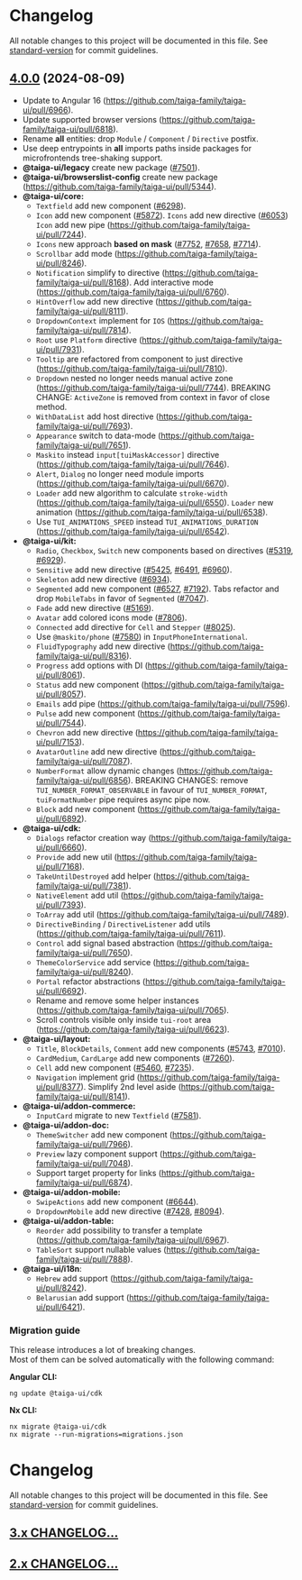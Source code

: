 # Changelog

All notable changes to this project will be documented in this file. See
[standard-version](https://github.com/conventional-changelog/standard-version) for commit guidelines.

## [4.0.0](https://github.com/taiga-family/taiga-ui/compare/v4.0.0-rc.10...v4.0.0) (2024-08-09)

- Update to Angular 16 (https://github.com/taiga-family/taiga-ui/pull/6966).
- Update supported browser versions (https://github.com/taiga-family/taiga-ui/pull/6818).
- Rename **all** entities: drop `Module` / `Component` / `Directive` postfix.
- Use deep entrypoints in **all** imports paths inside packages for microfrontends tree-shaking support.
- **@taiga-ui/legacy** create new package ([#7501](https://github.com/taiga-family/taiga-ui/pull/7501)).
- **@taiga-ui/browserslist-config** create new package (https://github.com/taiga-family/taiga-ui/pull/5344).
- **@taiga-ui/core:** 
    - `Textfield` add new component ([#6298](https://github.com/taiga-family/taiga-ui/pull/6298)).
    - `Icon` add new component ([#5872](https://github.com/taiga-family/taiga-ui/pull/5872)). `Icons` add new directive ([#6053](https://github.com/taiga-family/taiga-ui/pull/6053)) `Icon` add new pipe (https://github.com/taiga-family/taiga-ui/pull/7244).
    -  `Icons` new approach **based on mask** ([#7752](https://github.com/taiga-family/taiga-ui/pull/7752), [#7658](https://github.com/taiga-family/taiga-ui/pull/7658), [#7714](https://github.com/taiga-family/taiga-ui/pull/7714)).
    - `Scrollbar` add mode (https://github.com/taiga-family/taiga-ui/pull/8246).
    - `Notification` simplify to directive (https://github.com/taiga-family/taiga-ui/pull/8168). Add interactive mode (https://github.com/taiga-family/taiga-ui/pull/6760).
    - `HintOverflow` add new directive (https://github.com/taiga-family/taiga-ui/pull/8111).
    - `DropdownContext` implement for `IOS` (https://github.com/taiga-family/taiga-ui/pull/7814).
    - `Root` use `Platform` directive (https://github.com/taiga-family/taiga-ui/pull/7931).
    - `Tooltip` are refactored from component to just directive (https://github.com/taiga-family/taiga-ui/pull/7810).
    -  `Dropdown` nested no longer needs manual active zone (https://github.com/taiga-family/taiga-ui/pull/7744). BREAKING CHANGE: `ActiveZone` is removed from context in favor of close method.
    - `WithDataList` add host directive (https://github.com/taiga-family/taiga-ui/pull/7693).
    - `Appearance` switch to data-mode (https://github.com/taiga-family/taiga-ui/pull/7651).
    - `Maskito` instead `input[tuiMaskAccessor]` directive (https://github.com/taiga-family/taiga-ui/pull/7646).
    - `Alert`, `Dialog` no longer need module imports (https://github.com/taiga-family/taiga-ui/pull/6670).
    - `Loader` add new algorithm to calculate `stroke-width` (https://github.com/taiga-family/taiga-ui/pull/6550). `Loader` new animation (https://github.com/taiga-family/taiga-ui/pull/6538).
    - Use `TUI_ANIMATIONS_SPEED` instead `TUI_ANIMATIONS_DURATION` (https://github.com/taiga-family/taiga-ui/pull/6542).
- **@taiga-ui/kit:** 
    - `Radio`, `Checkbox`, `Switch` new components based on directives ([#5319](https://github.com/taiga-family/taiga-ui/pull/5319), [#6929](https://github.com/taiga-family/taiga-ui/pull/6929)).
    - `Sensitive` add new directive ([#5425](https://github.com/taiga-family/taiga-ui/pull/5425), [#6491](https://github.com/taiga-family/taiga-ui/pull/6491), [#6960](https://github.com/taiga-family/taiga-ui/pull/6960)).
    - `Skeleton` add new directive ([#6934](https://github.com/taiga-family/taiga-ui/pull/6934)).
    - `Segmented` add new component ([#6527](https://github.com/taiga-family/taiga-ui/pull/6527), [#7192](https://github.com/taiga-family/taiga-ui/pull/7192)). Tabs refactor and drop `MobileTabs` in favor of `Segmented` ([#7047](https://github.com/taiga-family/taiga-ui/pull/7047)).
    - `Fade` add new directive ([#5169](https://github.com/taiga-family/taiga-ui/pull/5169)).
    - `Avatar` add colored icons mode ([#7806](https://github.com/taiga-family/taiga-ui/pull/7806)).
    - `Connected` add directive for `Cell` and `Stepper` ([#8025](https://github.com/taiga-family/taiga-ui/pull/8025)).
    - Use `@maskito/phone` ([#7580](https://github.com/taiga-family/taiga-ui/pull/7580)) in `InputPhoneInternational`.
    - `FluidTypography` add new directive (https://github.com/taiga-family/taiga-ui/pull/8316).
    - `Progress` add options with DI (https://github.com/taiga-family/taiga-ui/pull/8061).
    - `Status` add new component (https://github.com/taiga-family/taiga-ui/pull/8057).
    - `Emails` add pipe (https://github.com/taiga-family/taiga-ui/pull/7596).
    - `Pulse` add new component (https://github.com/taiga-family/taiga-ui/pull/7544).
    - `Chevron` add new directive (https://github.com/taiga-family/taiga-ui/pull/7153).
    - `AvatarOutline` add new directive (https://github.com/taiga-family/taiga-ui/pull/7087).
    - `NumberFormat` allow dynamic changes (https://github.com/taiga-family/taiga-ui/pull/6856). BREAKING CHANGES: remove `TUI_NUMBER_FORMAT_OBSERVABLE` in favour of `TUI_NUMBER_FORMAT`, `tuiFormatNumber` pipe requires async pipe now.
    - `Block` add new component (https://github.com/taiga-family/taiga-ui/pull/6892).
- **@taiga-ui/cdk:** 
    - `Dialogs` refactor creation way (https://github.com/taiga-family/taiga-ui/pull/6660).
    - `Provide` add new util (https://github.com/taiga-family/taiga-ui/pull/7168).
    - `TakeUntilDestroyed` add helper (https://github.com/taiga-family/taiga-ui/pull/7381).
    - `NativeElement` add util (https://github.com/taiga-family/taiga-ui/pull/7393).
    - `ToArray` add util (https://github.com/taiga-family/taiga-ui/pull/7489).
    - `DirectiveBinding` / `DirectiveListener` add utils (https://github.com/taiga-family/taiga-ui/pull/7611).
    - `Control` add signal based abstraction (https://github.com/taiga-family/taiga-ui/pull/7650).
    - `ThemeColorService` add service (https://github.com/taiga-family/taiga-ui/pull/8240).
    - `Portal` refactor abstractions (https://github.com/taiga-family/taiga-ui/pull/6692).
    - Rename and remove some helper instances (https://github.com/taiga-family/taiga-ui/pull/7065).
    - Scroll controls visible only inside `tui-root` area (https://github.com/taiga-family/taiga-ui/pull/6623).
- **@taiga-ui/layout:**
    - `Title`, `BlockDetails`, `Comment` add new components ([#5743](https://github.com/taiga-family/taiga-ui/pull/5743), [#7010](https://github.com/taiga-family/taiga-ui/pull/7010)).
    - `CardMedium`, `CardLarge` add new components ([#7260](https://github.com/taiga-family/taiga-ui/pull/7260)).
    - `Cell` add new component ([#5460](https://github.com/taiga-family/taiga-ui/pull/5460), [#7235](https://github.com/taiga-family/taiga-ui/pull/7235)).
    - `Navigation` implement grid (https://github.com/taiga-family/taiga-ui/pull/8377). Simplify 2nd level aside (https://github.com/taiga-family/taiga-ui/pull/8141).
- **@taiga-ui/addon-commerce:** 
    - `InputCard` migrate to new `Textfield` ([#7581](https://github.com/taiga-family/taiga-ui/pull/7581)).
- **@taiga-ui/addon-doc:** 
    - `ThemeSwitcher` add new component (https://github.com/taiga-family/taiga-ui/pull/7966).
    - `Preview` lazy component support (https://github.com/taiga-family/taiga-ui/pull/7048).
    - Support target property for links (https://github.com/taiga-family/taiga-ui/pull/6874).
- **@taiga-ui/addon-mobile:**
    - `SwipeActions` add new component ([#6644](https://github.com/taiga-family/taiga-ui/pull/6644)).
    - `DropdownMobile` add new directive ([#7428](https://github.com/taiga-family/taiga-ui/pull/7428), [#8094](https://github.com/taiga-family/taiga-ui/pull/8094)).
- **@taiga-ui/addon-table:** 
    - `Reorder` add possibility to transfer a template (https://github.com/taiga-family/taiga-ui/pull/6967).
    - `TableSort` support nullable values (https://github.com/taiga-family/taiga-ui/pull/7888).
- **@taiga-ui/i18n**:
    - `Hebrew` add support (https://github.com/taiga-family/taiga-ui/pull/8242).
    -  `Belarusian` add support (https://github.com/taiga-family/taiga-ui/pull/6421).
 
<div id="migration"> </div>

### Migration guide

This release introduces a lot of breaking changes.<br/> Most of them can be solved automatically with the following
command:

**Angular CLI:**
```
ng update @taiga-ui/cdk
```

**Nx CLI:**
```
nx migrate @taiga-ui/cdk
nx migrate --run-migrations=migrations.json
```

# Changelog

All notable changes to this project will be documented in this file. See
[standard-version](https://github.com/conventional-changelog/standard-version) for commit guidelines.

## [3.x CHANGELOG...](https://github.com/taiga-family/taiga-ui/blob/v3.x/CHANGELOG.md)

## [2.x CHANGELOG...](https://github.com/taiga-family/taiga-ui/blob/v2.x/CHANGELOG.md)
